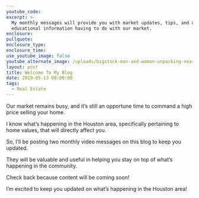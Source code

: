 ```yaml
---
youtube_code:
excerpt: >-
  My monthly messages will provide you with market updates, tips, and other
  educational information having to do with our market.
enclosure:
pullquote:
enclosure_type:
enclosure_time:
use_youtube_image: false
youtube_alternate_image: /uploads/bigstock-man-and-woman-unpacking-near-h-235686451.jpg
layout: post
title: Welcome To My Blog
date: 2019-05-13 00:00:00
tags:
  - Real Estate
---
```


Our market remains busy, and it’s still an opportune time to command a high price selling your home. &nbsp;

I know what’s happening in the Houston area, specifically pertaining to home values, that will directly affect you.

So, I’ll be posting two monthly video messages on this blog to keep you updated.

They will be valuable and useful in helping you stay on top of what’s happening in the community.

Check back because content will be coming soon\!

I’m excited to keep you updated on what’s happening in the Houston area\!